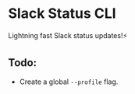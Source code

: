 # Slack Status CLI 
Lightning fast Slack status updates!⚡



## Todo: 
- Create a global `--profile` flag. 
